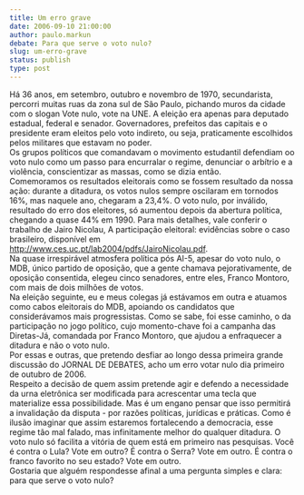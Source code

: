 ```yaml
---
title: Um erro grave
date: 2006-09-10 21:00:00
author: paulo.markun
debate: Para que serve o voto nulo?
slug: um-erro-grave
status: publish 
type: post
---
```


Há 36 anos, em setembro, outubro e novembro de 1970, secundarista, percorri muitas ruas da zona sul de São Paulo, pichando muros da cidade com o slogan Vote nulo, vote na UNE. A eleição era apenas para deputado estadual, federal e senador. Governadores, prefeitos das capitais e o presidente eram eleitos pelo voto indireto, ou seja, praticamente escolhidos pelos militares que estavam no poder.  
Os grupos políticos que comandavam o movimento estudantil defendiam oo voto nulo como um passo para encurralar o regime, denunciar o arbítrio e a violência, conscientizar as massas, como se dizia então.   
Comemoramos os resultados eleitorais como se fossem resultado da nossa ação: durante a ditadura, os votos nulos sempre oscilaram em tornodos 16%, mas naquele ano, chegaram a 23,4%. O voto nulo, por inválido, resultado do erro dos eleitores, só aumentou depois da abertura política, chegando a quase 44% em 1990. Para mais detalhes, vale conferir o trabalho de Jairo Nicolau, A participação eleitoral: evidências sobre o caso brasileiro, disponível em http://www.ces.uc.pt/lab2004/pdfs/JairoNicolau.pdf.   
Na quase irrespirável atmosfera política pós AI-5, apesar do voto nulo, o MDB, único partido de oposição, que a gente chamava pejorativamente, de oposição consentida, elegeu cinco senadores, entre eles, Franco Montoro, com mais de dois milhões de votos.   
Na eleição seguinte, eu e meus colegas já estávamos em outra e atuamos como cabos eleitorais do MDB, apoiando os candidatos que considerávamos mais progressistas. Como se sabe, foi esse caminho, o da participação no jogo político, cujo momento-chave foi a campanha das Diretas-Já, comandada por Franco Montoro, que ajudou a enfraquecer a ditadura e não o voto nulo.   
Por essas e outras, que pretendo desfiar ao longo dessa primeira grande discussão do JORNAL DE DEBATES, acho um erro votar nulo dia primeiro de outubro de 2006.   
Respeito a decisão de quem assim pretende agir e defendo a necessidade da urna eletrônica ser modificada para acrescentar uma tecla que materialize essa possibilidade. Mas é um engano pensar que isso permitirá a invalidação da disputa - por razões políticas, jurídicas e práticas. Como é ilusão imaginar que assim estaremos fortalecendo a democracia, esse regime tão mal falado, mas infinitamente melhor do qualquer ditadura. O voto nulo só facilita a vitória de quem está em primeiro nas pesquisas. Você é contra o Lula? Vote em outro? É contra o Serra? Vote em outro. É contra o franco favorito no seu estado? Vote em outro.   
Gostaria que alguém respondesse afinal a uma pergunta simples e clara: para que serve o voto nulo?    
  
  

